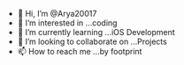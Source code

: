 - 👋 Hi, I’m @Arya20017
- 👀 I’m interested in ...coding
- 🌱 I’m currently learning ...iOS Development
- 💞️ I’m looking to collaborate on ...Projects
- 📫 How to reach me ...by footprint

<!---
Arya20017/Arya20017 is a ✨ special ✨ repository because its `README.md` (this file) appears on your GitHub profile.
You can click the Preview link to take a look at your changes.
--->
